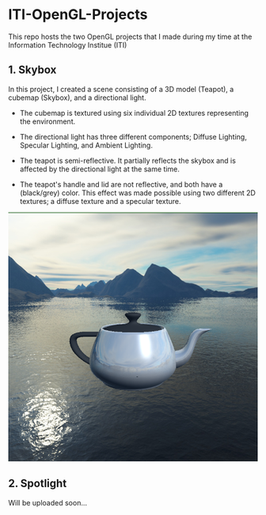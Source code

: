 # ITI-OpenGL-Projects
This repo hosts the two OpenGL projects that I made during my time at the Information Technology Institue (ITI)

## 1. Skybox
In this project, I created a scene consisting of a 3D model (Teapot), a cubemap (Skybox), and a directional light.

* The cubemap is textured using six individual 2D textures representing the environment.

* The directional light has three different components; Diffuse Lighting, Specular Lighting, and Ambient Lighting.

* The teapot is semi-reflective. It partially reflects the skybox and is affected by the directional light at the same time.

* The teapot's handle and lid are not reflective, and both have a (black/grey) color. This effect was made possible using two different 2D textures; a diffuse texture and a specular texture.

<img src = "Media/Skybox.png"></img>

## 2. Spotlight
Will be uploaded soon...